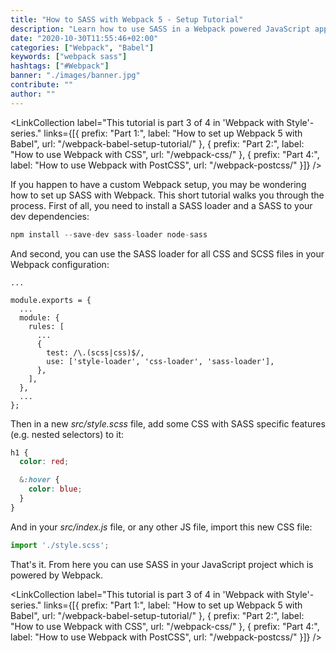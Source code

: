 ```yaml
---
title: "How to SASS with Webpack 5 - Setup Tutorial"
description: "Learn how to use SASS in a Webpack powered JavaScript application ..."
date: "2020-10-30T11:55:46+02:00"
categories: ["Webpack", "Babel"]
keywords: ["webpack sass"]
hashtags: ["#Webpack"]
banner: "./images/banner.jpg"
contribute: ""
author: ""
---
```


<Sponsorship />

<LinkCollection label="This tutorial is part 3 of 4 in 'Webpack with Style'-series." links={[{ prefix: "Part 1:", label: "How to set up Webpack 5 with Babel", url: "/webpack-babel-setup-tutorial/" }, { prefix: "Part 2:", label: "How to use Webpack with CSS", url: "/webpack-css/" }, { prefix: "Part 4:", label: "How to use Webpack with PostCSS", url: "/webpack-postcss/" }]} />

If you happen to have a custom Webpack setup, you may be wondering how to set up SASS with Webpack. This short tutorial walks you through the process. First of all, you need to install a SASS loader and a SASS to your dev dependencies:

```javascript
npm install --save-dev sass-loader node-sass
```

And second, you can use the SASS loader for all CSS and SCSS files in your Webpack configuration:

```javascript{9-10}
...

module.exports = {
  ...
  module: {
    rules: [
      ...
      {
        test: /\.(scss|css)$/,
        use: ['style-loader', 'css-loader', 'sass-loader'],
      },
    ],
  },
  ...
};
```

Then in a new *src/style.scss* file, add some CSS with SASS specific features (e.g. nested selectors) to it:

```css
h1 {
  color: red;

  &:hover {
    color: blue;
  }
}
```

And in your *src/index.js* file, or any other JS file, import this new CSS file:

```javascript
import './style.scss';
```

That's it. From here you can use SASS in your JavaScript project which is powered by Webpack.

<LinkCollection label="This tutorial is part 3 of 4 in 'Webpack with Style'-series." links={[{ prefix: "Part 1:", label: "How to set up Webpack 5 with Babel", url: "/webpack-babel-setup-tutorial/" }, { prefix: "Part 2:", label: "How to use Webpack with CSS", url: "/webpack-css/" }, { prefix: "Part 4:", label: "How to use Webpack with PostCSS", url: "/webpack-postcss/" }]} />